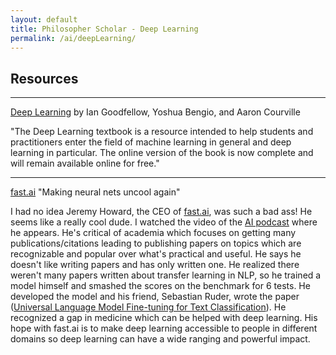 ```yaml
---
layout: default
title: Philosopher Scholar - Deep Learning
permalink: /ai/deepLearning/
---
```




## Resources

---

[Deep Learning](http://www.deeplearningbook.org/) by Ian Goodfellow, Yoshua Bengio, and Aaron Courville

"The Deep Learning textbook is a resource intended to help students and practitioners enter the field of machine learning in general and deep learning in particular. The online version of the book is now complete and will remain available online for free."

---

[fast.ai](https://www.fast.ai/) "Making neural nets uncool again"

I had no idea Jeremy Howard, the CEO of [fast.ai](https://www.fast.ai/), was such a bad ass! He seems like a really cool dude. I watched the video of the [AI podcast](https://www.youtube.com/watch?v=J6XcP4JOHmk&list=PLrAXtmErZgOdP_8GztsuKi9nrraNbKKp4&index=10&t=5593s) where he appears. He's critical of academia which focuses on getting many publications/citations leading to publishing papers on topics which are recognizable and popular over what's practical and useful. He says he doesn't like writing papers and has only written one. He realized there weren't many papers written about transfer learning in NLP, so he trained a model himself and smashed the scores on the benchmark for 6 tests. He developed the model and his friend, Sebastian Ruder, wrote the paper ([Universal Language Model Fine-tuning for Text Classification](https://arxiv.org/abs/1801.06146)). He recognized a gap in medicine which can be helped with deep learning. His hope with fast.ai is to make deep learning accessible to people in different domains so deep learning can have a wide ranging and powerful impact.
